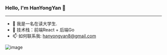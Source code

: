 ### Hello, I'm HanYongYan 👋
---


- 🔭 我是一名在读大学生.
- 🤔 技术栈：前端React + 后端Go
- 📫 如何联系我: hanyongyan8@gmail.com

![image](https://user-images.githubusercontent.com/84832795/212478754-bb2b6468-c2ef-486b-ae8b-a79a0faf715d.png)



<!--
**hanyongyan/hanyongyan** is a ✨ _special_ ✨ repository because its `README.md` (this file) appears on your GitHub profile.

Here are some ideas to get you started:

- 🔭 I’m currently working on ...
- 🌱 I’m currently learning ...
- 👯 I’m looking to collaborate on ...
- 🤔 I’m looking for help with ...
- 💬 Ask me about ...
- 📫 How to reach me: ...
- 😄 Pronouns: ...
- ⚡ Fun fact: ...
-->
